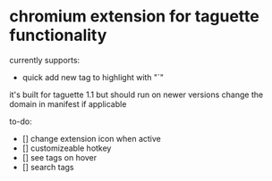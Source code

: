 # chromium extension for taguette functionality

currently supports:
- quick add new tag to highlight with "`"

it's built for taguette 1.1 but should run on newer versions
change the domain in manifest if applicable

to-do:
- [] change extension icon when active
- [] customizeable hotkey
- [] see tags on hover
- [] search tags
